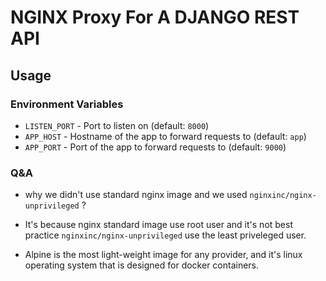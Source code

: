 # NGINX Proxy For A DJANGO REST API

## Usage

### Environment Variables

 - `LISTEN_PORT` - Port to listen on (default: `8000`)
 - `APP_HOST` - Hostname of the app to forward requests to (default: `app`)
 - `APP_PORT` - Port of the app to forward requests to (default: `9000`)


### Q&A

- why we didn't use standard nginx image and we used `nginxinc/nginx-unprivileged` ?
+ It's because nginx standard image use root user and it's not best practice          `nginxinc/nginx-unprivileged` use the least priveleged user.

- Alpine is the most light-weight image for any provider, and it's linux operating system that is designed for docker containers.